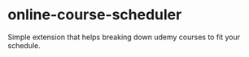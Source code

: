 # online-course-scheduler
Simple extension that helps breaking down udemy courses to fit your schedule.
